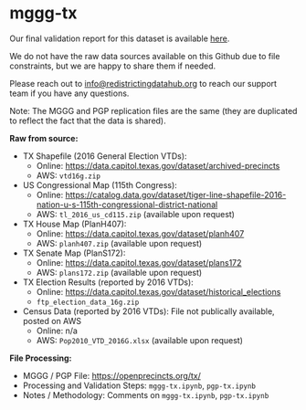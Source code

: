 # mggg-tx

Our final validation report for this dataset is available [here](https://redistrictingdatahub.org/dataset/mggg-texas-precincts-and-election-results/). 

We do not have the raw data sources available on this Github due to file constraints, but we are happy to share them if needed. 

Please reach out to info@redistrictingdatahub.org to reach our support team if you have any questions.


Note: The MGGG and PGP replication files are the same (they are duplicated to reflect the fact that the data is shared).

**Raw from source:**
- TX Shapefile (2016 General Election VTDs):
  - Online: https://data.capitol.texas.gov/dataset/archived-precincts
  - AWS: `vtd16g.zip`
- US Congressional Map (115th Congress):
  - Online: https://catalog.data.gov/dataset/tiger-line-shapefile-2016-nation-u-s-115th-congressional-district-national
  - AWS: `tl_2016_us_cd115.zip` (available upon request)
- TX House Map (PlanH407): 
  - Online: https://data.capitol.texas.gov/dataset/planh407
  - AWS: `planh407.zip` (available upon request)
- TX Senate Map (PlanS172): 
  - Online: https://data.capitol.texas.gov/dataset/plans172
  - AWS: `plans172.zip` (available upon request)
- TX Election Results (reported by 2016 VTDs): 
  - Online: https://data.capitol.texas.gov/dataset/historical_elections
  - `ftp_election_data_16g.zip`
- Census Data (reported by 2016 VTDs): File not publically available, posted on AWS
  - Online: n/a
  - AWS: `Pop2010_VTD_2016G.xlsx` (available upon request)
  
**File Processing:**
- MGGG / PGP  File: https://openprecincts.org/tx/
- Processing and Validation Steps: `mggg-tx.ipynb`, `pgp-tx.ipynb`
- Notes / Methodology: Comments on `mggg-tx.ipynb`, `pgp-tx.ipynb`
